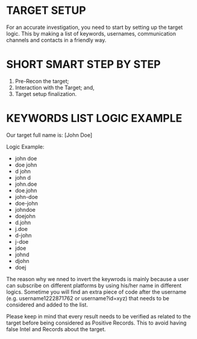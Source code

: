 # TARGET SETUP
For an accurate investigation, you need to start by setting up the target logic.
This by making a list of keywords, usernames, communication channels and contacts in a friendly way.

# SHORT SMART STEP BY STEP

1. Pre-Recon the target;
2. Interaction with the Target; and,
3. Target setup finalization.

# KEYWORDS LIST LOGIC EXAMPLE

Our target full name is: [John Doe]

Logic Example: 

* john doe
* doe john
* d john
* john d
* john.doe 
* doe.john 
* john-doe 
* doe-john 
* johndoe 
* doejohn
* d.john
* j.doe
* d-john
* j-doe
* jdoe
* johnd
* djohn
* doej

The reason why we nned to invert the keywrods is mainly because a user can subscribe on different platforms by using his/her name in different logics. Sometime you will find an extra piece of code after the username (e.g. username1222871762 or username?id=xyz) that needs to be considered and added to the list.

Please keep in mind that every result needs to be verified as related to the target before being considered as Positive Records. This to avoid having false Intel and Records about the target.
